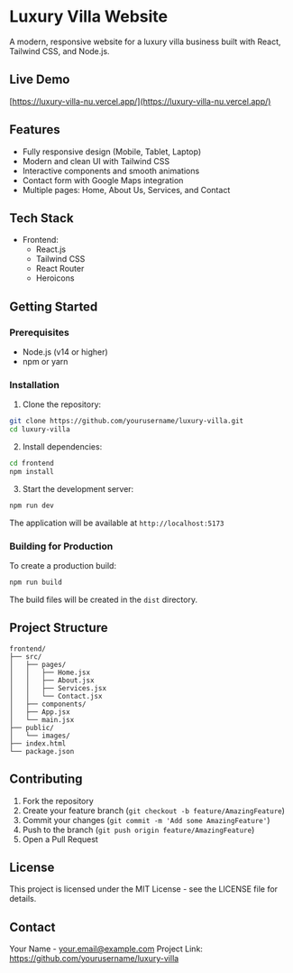 # Luxury Villa Website

A modern, responsive website for a luxury villa business built with React, Tailwind CSS, and Node.js.

## Live Demo

[https://luxury-villa-nu.vercel.app/](https://luxury-villa-nu.vercel.app/)

## Features

- Fully responsive design (Mobile, Tablet, Laptop)
- Modern and clean UI with Tailwind CSS
- Interactive components and smooth animations
- Contact form with Google Maps integration
- Multiple pages: Home, About Us, Services, and Contact

## Tech Stack

- Frontend:
  - React.js
  - Tailwind CSS
  - React Router
  - Heroicons

## Getting Started

### Prerequisites

- Node.js (v14 or higher)
- npm or yarn

### Installation

1. Clone the repository:
```bash
git clone https://github.com/yourusername/luxury-villa.git
cd luxury-villa
```

2. Install dependencies:
```bash
cd frontend
npm install
```

3. Start the development server:
```bash
npm run dev
```

The application will be available at `http://localhost:5173`

### Building for Production

To create a production build:

```bash
npm run build
```

The build files will be created in the `dist` directory.

## Project Structure

```
frontend/
├── src/
│   ├── pages/
│   │   ├── Home.jsx
│   │   ├── About.jsx
│   │   ├── Services.jsx
│   │   └── Contact.jsx
│   ├── components/
│   ├── App.jsx
│   └── main.jsx
├── public/
│   └── images/
├── index.html
└── package.json
```

## Contributing

1. Fork the repository
2. Create your feature branch (`git checkout -b feature/AmazingFeature`)
3. Commit your changes (`git commit -m 'Add some AmazingFeature'`)
4. Push to the branch (`git push origin feature/AmazingFeature`)
5. Open a Pull Request

## License

This project is licensed under the MIT License - see the LICENSE file for details.

## Contact

Your Name - your.email@example.com
Project Link: https://github.com/yourusername/luxury-villa
